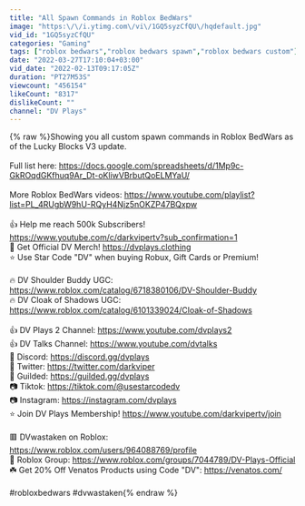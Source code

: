 ```yaml
---
title: "All Spawn Commands in Roblox BedWars"
image: "https:\/\/i.ytimg.com\/vi\/1GQ5syzCfQU\/hqdefault.jpg"
vid_id: "1GQ5syzCfQU"
categories: "Gaming"
tags: ["roblox bedwars","roblox bedwars spawn","roblox bedwars custom"]
date: "2022-03-27T17:10:04+03:00"
vid_date: "2022-02-13T09:17:05Z"
duration: "PT27M53S"
viewcount: "456154"
likeCount: "8317"
dislikeCount: ""
channel: "DV Plays"
---
```

{% raw %}Showing you all custom spawn commands in Roblox BedWars as of the Lucky Blocks V3 update.<br /><br />Full list here: <a rel="nofollow" target="blank" href="https://docs.google.com/spreadsheets/d/1Mp9c-GkROqdGKfhuq9Ar_Dt-oKliwVBrbutQoELMYaU/">https://docs.google.com/spreadsheets/d/1Mp9c-GkROqdGKfhuq9Ar_Dt-oKliwVBrbutQoELMYaU/</a><br /><br />More Roblox BedWars videos: <a rel="nofollow" target="blank" href="https://www.youtube.com/playlist?list=PL_4RUgbW9hU-RQyH4Njz5nOKZP47BQxpw">https://www.youtube.com/playlist?list=PL_4RUgbW9hU-RQyH4Njz5nOKZP47BQxpw</a><br /><br />👍 Help me reach 500k Subscribers! <a rel="nofollow" target="blank" href="https://www.youtube.com/c/darkvipertv?sub_confirmation=1">https://www.youtube.com/c/darkvipertv?sub_confirmation=1</a><br />🧢 Get Official DV Merch! <a rel="nofollow" target="blank" href="https://dvplays.clothing">https://dvplays.clothing</a><br />⭐ Use Star Code &quot;DV&quot; when buying Robux, Gift Cards or Premium!<br /><br />🔥 DV Shoulder Buddy UGC: <a rel="nofollow" target="blank" href="https://www.roblox.com/catalog/6718380106/DV-Shoulder-Buddy">https://www.roblox.com/catalog/6718380106/DV-Shoulder-Buddy</a><br />🔥 DV Cloak of Shadows UGC: <a rel="nofollow" target="blank" href="https://www.roblox.com/catalog/6101339024/Cloak-of-Shadows">https://www.roblox.com/catalog/6101339024/Cloak-of-Shadows</a><br /><br />👍 DV Plays 2 Channel: <a rel="nofollow" target="blank" href="https://www.youtube.com/dvplays2">https://www.youtube.com/dvplays2</a><br />👍 DV Talks Channel: <a rel="nofollow" target="blank" href="https://www.youtube.com/dvtalks">https://www.youtube.com/dvtalks</a><br />💬 Discord: <a rel="nofollow" target="blank" href="https://discord.gg/dvplays">https://discord.gg/dvplays</a><br />💬 Twitter: <a rel="nofollow" target="blank" href="https://twitter.com/darkviper">https://twitter.com/darkviper</a><br />💬 Guilded: <a rel="nofollow" target="blank" href="https://guilded.gg/dvplays">https://guilded.gg/dvplays</a><br />📷 Tiktok: <a rel="nofollow" target="blank" href="https://tiktok.com/@usestarcodedv">https://tiktok.com/@usestarcodedv</a><br />📷 Instagram: <a rel="nofollow" target="blank" href="https://instagram.com/dvplays">https://instagram.com/dvplays</a><br />⭐ Join DV Plays Membership! <a rel="nofollow" target="blank" href="https://www.youtube.com/darkvipertv/join">https://www.youtube.com/darkvipertv/join</a><br /><br />🟥 DVwastaken on Roblox: <a rel="nofollow" target="blank" href="https://www.roblox.com/users/964088769/profile">https://www.roblox.com/users/964088769/profile</a><br />👑 Roblox Group: <a rel="nofollow" target="blank" href="https://www.roblox.com/groups/7044789/DV-Plays-Official">https://www.roblox.com/groups/7044789/DV-Plays-Official</a><br />☘️ Get 20% Off Venatos Products using Code &quot;DV&quot;: <a rel="nofollow" target="blank" href="https://venatos.com/">https://venatos.com/</a><br /><br />#robloxbedwars #dvwastaken{% endraw %}
